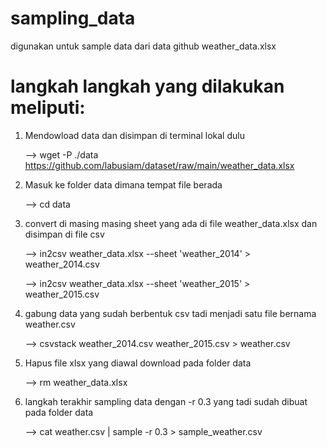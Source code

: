 # sampling_data
digunakan untuk sample data dari data github weather_data.xlsx

# langkah langkah yang dilakukan meliputi: 

1. Mendowload data dan disimpan di terminal lokal dulu

    --> wget -P ./data https://github.com/labusiam/dataset/raw/main/weather_data.xlsx

2. Masuk ke folder data dimana tempat file berada

    --> cd data 

3. convert di masing masing sheet yang ada di file weather_data.xlsx dan disimpan di file csv 

    --> in2csv weather_data.xlsx --sheet 'weather_2014' > weather_2014.csv

    --> in2csv weather_data.xlsx --sheet 'weather_2015' > weather_2015.csv

4. gabung data yang sudah berbentuk csv tadi menjadi satu file bernama weather.csv

    --> csvstack weather_2014.csv weather_2015.csv > weather.csv

5. Hapus file xlsx yang diawal download pada folder data

    --> rm weather_data.xlsx 

6. langkah terakhir sampling data dengan -r 0.3 yang tadi sudah dibuat pada folder data

    --> cat weather.csv | sample -r 0.3 > sample_weather.csv
